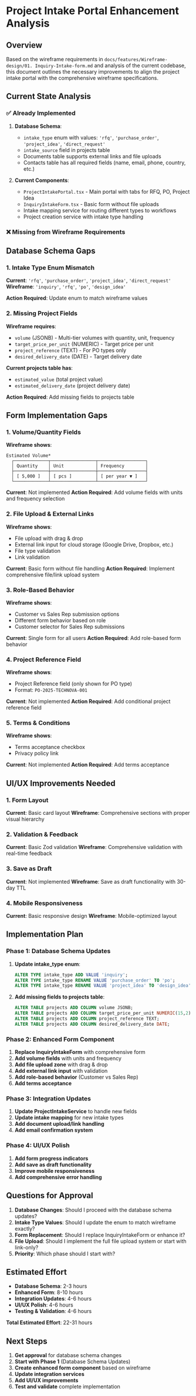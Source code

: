 # Project Intake Portal Enhancement Analysis

## Overview

Based on the wireframe requirements in `docs/features/Wireframe-design/01. Inquiry-Intake-form.md` and analysis of the current codebase, this document outlines the necessary improvements to align the project intake portal with the comprehensive wireframe specifications.

## Current State Analysis

### ✅ **Already Implemented**

1. **Database Schema**:
   - `intake_type` enum with values: `'rfq'`, `'purchase_order'`, `'project_idea'`, `'direct_request'`
   - `intake_source` field in projects table
   - Documents table supports external links and file uploads
   - Contacts table has all required fields (name, email, phone, country, etc.)

2. **Current Components**:
   - `ProjectIntakePortal.tsx` - Main portal with tabs for RFQ, PO, Project Idea
   - `InquiryIntakeForm.tsx` - Basic form without file uploads
   - Intake mapping service for routing different types to workflows
   - Project creation service with intake type handling

### ❌ **Missing from Wireframe Requirements**

## Database Schema Gaps

### 1. Intake Type Enum Mismatch
**Current**: `'rfq'`, `'purchase_order'`, `'project_idea'`, `'direct_request'`
**Wireframe**: `'inquiry'`, `'rfq'`, `'po'`, `'design_idea'`

**Action Required**: Update enum to match wireframe values

### 2. Missing Project Fields
**Wireframe requires**:
- `volume` (JSONB) - Multi-tier volumes with quantity, unit, frequency
- `target_price_per_unit` (NUMERIC) - Target price per unit
- `project_reference` (TEXT) - For PO types only
- `desired_delivery_date` (DATE) - Target delivery date

**Current projects table has**:
- `estimated_value` (total project value)
- `estimated_delivery_date` (project delivery date)

**Action Required**: Add missing fields to projects table

## Form Implementation Gaps

### 1. Volume/Quantity Fields
**Wireframe shows**:
```
Estimated Volume*        
  ┌─────────────┬─────────────────┬──────────────────┐
  │ Quantity    │ Unit            │ Frequency        │
  ├─────────────┼─────────────────┼──────────────────┤
  │ [ 5,000 ]   │ [ pcs ]         │ [ per year ▼ ]   │
  └─────────────┴─────────────────┴──────────────────┘
```

**Current**: Not implemented
**Action Required**: Add volume fields with units and frequency selection

### 2. File Upload & External Links
**Wireframe shows**:
- File upload with drag & drop
- External link input for cloud storage (Google Drive, Dropbox, etc.)
- File type validation
- Link validation

**Current**: Basic form without file handling
**Action Required**: Implement comprehensive file/link upload system

### 3. Role-Based Behavior
**Wireframe shows**:
- Customer vs Sales Rep submission options
- Different form behavior based on role
- Customer selector for Sales Rep submissions

**Current**: Single form for all users
**Action Required**: Add role-based form behavior

### 4. Project Reference Field
**Wireframe shows**:
- Project Reference field (only shown for PO type)
- Format: `PO-2025-TECHNOVA-001`

**Current**: Not implemented
**Action Required**: Add conditional project reference field

### 5. Terms & Conditions
**Wireframe shows**:
- Terms acceptance checkbox
- Privacy policy link

**Current**: Not implemented
**Action Required**: Add terms acceptance

## UI/UX Improvements Needed

### 1. Form Layout
**Current**: Basic card layout
**Wireframe**: Comprehensive sections with proper visual hierarchy

### 2. Validation & Feedback
**Current**: Basic Zod validation
**Wireframe**: Comprehensive validation with real-time feedback

### 3. Save as Draft
**Current**: Not implemented
**Wireframe**: Save as draft functionality with 30-day TTL

### 4. Mobile Responsiveness
**Current**: Basic responsive design
**Wireframe**: Mobile-optimized layout

## Implementation Plan

### Phase 1: Database Schema Updates
1. **Update intake_type enum**:
   ```sql
   ALTER TYPE intake_type ADD VALUE 'inquiry';
   ALTER TYPE intake_type RENAME VALUE 'purchase_order' TO 'po';
   ALTER TYPE intake_type RENAME VALUE 'project_idea' TO 'design_idea';
   ```

2. **Add missing fields to projects table**:
   ```sql
   ALTER TABLE projects ADD COLUMN volume JSONB;
   ALTER TABLE projects ADD COLUMN target_price_per_unit NUMERIC(15,2);
   ALTER TABLE projects ADD COLUMN project_reference TEXT;
   ALTER TABLE projects ADD COLUMN desired_delivery_date DATE;
   ```

### Phase 2: Enhanced Form Component
1. **Replace InquiryIntakeForm** with comprehensive form
2. **Add volume fields** with units and frequency
3. **Add file upload zone** with drag & drop
4. **Add external link input** with validation
5. **Add role-based behavior** (Customer vs Sales Rep)
6. **Add terms acceptance**

### Phase 3: Integration Updates
1. **Update ProjectIntakeService** to handle new fields
2. **Update intake mapping** for new intake types
3. **Add document upload/link handling**
4. **Add email confirmation system**

### Phase 4: UI/UX Polish
1. **Add form progress indicators**
2. **Add save as draft functionality**
3. **Improve mobile responsiveness**
4. **Add comprehensive error handling**

## Questions for Approval

1. **Database Changes**: Should I proceed with the database schema updates?
2. **Intake Type Values**: Should I update the enum to match wireframe exactly?
3. **Form Replacement**: Should I replace InquiryIntakeForm or enhance it?
4. **File Upload**: Should I implement the full file upload system or start with link-only?
5. **Priority**: Which phase should I start with?

## Estimated Effort

- **Database Schema**: 2-3 hours
- **Enhanced Form**: 8-10 hours
- **Integration Updates**: 4-6 hours
- **UI/UX Polish**: 4-6 hours
- **Testing & Validation**: 4-6 hours

**Total Estimated Effort**: 22-31 hours

## Next Steps

1. **Get approval** for database schema changes
2. **Start with Phase 1** (Database Schema Updates)
3. **Create enhanced form component** based on wireframe
4. **Update integration services**
5. **Add UI/UX improvements**
6. **Test and validate** complete implementation
